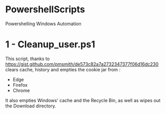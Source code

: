 # PowershellScripts
Powershelling Windows Automation

# 1 - Cleanup_user.ps1

This script, thanks to https://gist.github.com/pmsmith/de573c82a7a2732347377f06d16dc230 clears cache, history and empties the cookie jar from :
- Edge
- Firefox
- Chrome

It also empties Windows' cache and the Recycle Bin, as well as wipes out the Download directory.

